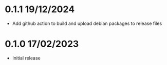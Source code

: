 0.1.1 19/12/2024
================
* Add github action to build and upload debian packages to release files

0.1.0 17/02/2023
================
 * Initial release
